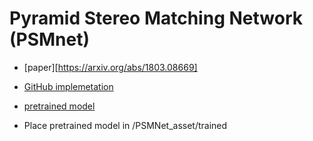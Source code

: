 # Pyramid Stereo Matching Network (PSMnet)

- [paper][https://arxiv.org/abs/1803.08669]
- [GitHub implemetation](https://github.com/JiaRenChang/PSMNet)
- [pretrained model](https://drive.google.com/file/d/1pHWjmhKMG4ffCrpcsp_MTXMJXhgl3kF9/view)

- Place pretrained model in /PSMNet_asset/trained
